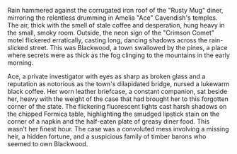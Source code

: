 Rain hammered against the corrugated iron roof of the "Rusty Mug" diner, mirroring the relentless drumming in Amelia "Ace" Cavendish's temples.  The air, thick with the smell of stale coffee and desperation, hung heavy in the small, smoky room.  Outside, the neon sign of the "Crimson Comet" motel flickered erratically, casting long, dancing shadows across the rain-slicked street.  This was Blackwood, a town swallowed by the pines, a place where secrets were as thick as the fog clinging to the mountains in the early morning.

Ace, a private investigator with eyes as sharp as broken glass and a reputation as notorious as the town's dilapidated bridge, nursed a lukewarm black coffee.  Her worn leather briefcase, a constant companion, sat beside her, heavy with the weight of the case that had brought her to this forgotten corner of the state.  The flickering fluorescent lights cast harsh shadows on the chipped Formica table, highlighting the smudged lipstick stain on the corner of a napkin and the half-eaten plate of greasy diner food.  This wasn't her finest hour. The case was a convoluted mess involving a missing heir, a hidden fortune, and a suspicious family of timber barons who seemed to own Blackwood.
